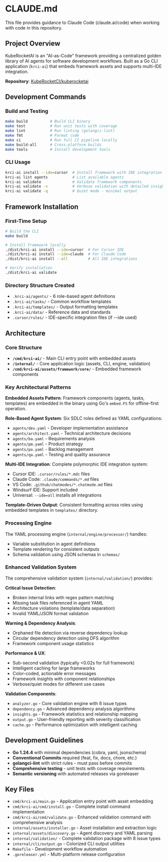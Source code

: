 # CLAUDE.md

This file provides guidance to Claude Code (claude.ai/code) when working with code in this repository.

## Project Overview

KubeRocketAI is an "AI-as-Code" framework providing a centralized golden library of AI agents for software development workflows. Built as a Go CLI application (`krci-ai`) that embeds framework assets and supports multi-IDE integration.

**Repository**: [KubeRocketCI/kuberocketai](https://github.com/KubeRocketCI/kuberocketai)

## Development Commands

### Build and Testing

```bash
make build          # Build CLI binary
make test           # Run unit tests with coverage
make lint           # Run linting (golangci-lint)
make fmt            # Format code
make ci             # Run full CI pipeline locally
make build-all      # Cross-platform builds
make tools          # Install development tools
```

### CLI Usage

```bash
krci-ai install --ide=cursor  # Install framework with IDE integration
krci-ai list agents           # List available agents
krci-ai validate              # Validate framework components
krci-ai validate -v           # Verbose validation with detailed insights
krci-ai validate -q           # Quiet mode - minimal output
```

## Framework Installation

### First-Time Setup

```bash
# Build the CLI
make build

# Install framework locally
./dist/krci-ai install --ide=cursor  # For Cursor IDE
./dist/krci-ai install --ide=claude  # For Claude Code
./dist/krci-ai install --all         # All IDE integrations

# Verify installation
./dist/krci-ai validate
```

### Directory Structure Created

- `.krci-ai/agents/` - 6 role-based agent definitions
- `.krci-ai/tasks/` - Common workflow templates
- `.krci-ai/templates/` - Output formatting templates
- `.krci-ai/data/` - Reference data and standards
- `.cursor/rules/` - IDE-specific integration files (if --ide used)

## Architecture

### Core Structure

- **`/cmd/krci-ai/`** - Main CLI entry point with embedded assets
- **`/internal/`** - Core application logic (assets, CLI, engine, validation)
- **`/cmd/krci-ai/assets/framework/core/`** - Embedded framework components

### Key Architectural Patterns

**Embedded Assets Pattern**: Framework components (agents, tasks, templates) are embedded in the binary using Go's `embed.FS` for offline-first operation.

**Role-Based Agent System**: Six SDLC roles defined as YAML configurations:

- `agents/dev.yaml` - Developer implementation assistance
- `agents/architect.yaml` - Technical architecture decisions
- `agents/ba.yaml` - Requirements analysis
- `agents/pm.yaml` - Product strategy
- `agents/po.yaml` - Backlog management
- `agents/qa.yaml` - Testing and quality assurance

**Multi-IDE Integration**: Complete polymorphic IDE integration system:

- Cursor IDE: `.cursor/rules/*.mdc` files
- Claude Code: `.claude/commands/*.md` files
- VS Code: `.github/chatmodes/*.chatmode.md` files
- Windsurf IDE: Support included
- Universal: `--ide=all` installs all integrations

**Template-Driven Output**: Consistent formatting across roles using embedded templates in `templates/` directory.

### Processing Engine

The YAML processing engine (`internal/engine/processor/`) handles:

- Variable substitution in agent definitions
- Template rendering for consistent outputs
- Schema validation using JSON schemas in `schemas/`

### Enhanced Validation System

The comprehensive validation system (`internal/validation/`) provides:

**Critical Issue Detection**:

- Broken internal links with regex pattern matching
- Missing task files referenced in agent YAML
- Architecture violations (template/data separation)
- Invalid YAML/JSON format validation

**Warning & Dependency Analysis**:

- Orphaned file detection via reverse dependency lookup
- Circular dependency detection using DFS algorithm
- Framework component usage statistics

**Performance & UX**:

- Sub-second validation (typically <0.02s for full framework)
- Intelligent caching for large frameworks
- Color-coded, actionable error messages
- Framework insights with component relationships
- Verbose/quiet modes for different use cases

**Validation Components**:

- `analyzer.go` - Core validation engine with 8 issue types
- `dependency.go` - Advanced dependency analysis algorithms
- `insights.go` - Framework statistics and relationship mapping
- `output.go` - User-friendly reporting with severity classification
- `cache.go` - Performance optimization with intelligent caching

## Development Guidelines

- **Go 1.24.4** with minimal dependencies (cobra, yaml, jsonschema)
- **Conventional Commits** required (feat, fix, docs, chore, etc.)
- **golangci-lint** with strict rules - must pass before commits
- **Comprehensive testing** - unit tests with coverage requirements
- **Semantic versioning** with automated releases via goreleaser

## Key Files

- `cmd/krci-ai/main.go` - Application entry point with asset embedding
- `cmd/krci-ai/cmd/install.go` - Complete install command implementation
- `cmd/krci-ai/cmd/validate.go` - Enhanced validation command with comprehensive analysis
- `internal/assets/installer.go` - Asset installation and extraction logic
- `internal/assets/discovery.go` - Agent discovery and YAML parsing
- `internal/validation/` - Complete validation package with 8 issue types
- `internal/cli/output.go` - Colorized CLI output utilities
- `Makefile` - Development workflow automation
- `.goreleaser.yml` - Multi-platform release configuration
